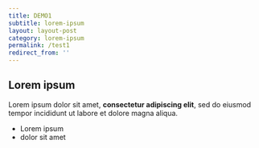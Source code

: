 ```yaml
---
title: DEMO1
subtitle: lorem-ipsum
layout: layout-post
category: lorem-ipsum
permalink: /test1
redirect_from: ''
---
```

## Lorem ipsum

Lorem ipsum dolor sit amet, **consectetur adipiscing elit**, sed do eiusmod tempor incididunt ut labore et dolore magna aliqua.

- Lorem ipsum
- dolor sit amet
